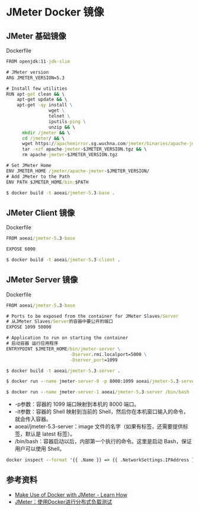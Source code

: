 # JMeter Docker 镜像

## JMeter 基础镜像

Dockerfile

```cmd
FROM openjdk:11-jdk-slim

# JMeter version
ARG JMETER_VERSION=5.3

# Install few utilities
RUN apt-get clean && \
    apt-get update && \
    apt-get -qy install \
                wget \
                telnet \
                iputils-ping \
                unzip && \
      mkdir /jmeter && \
      cd /jmeter/ && \
      wget https://apachemirror.sg.wuchna.com/jmeter/binaries/apache-jmeter-$JMETER_VERSION.tgz && \
      tar -xzf apache-jmeter-$JMETER_VERSION.tgz && \
      rm apache-jmeter-$JMETER_VERSION.tgz

# Set JMeter Home
ENV JMETER_HOME /jmeter/apache-jmeter-$JMETER_VERSION/
# Add JMeter to the Path
ENV PATH $JMETER_HOME/bin:$PATH
```

```cmd
$ docker build -t aoeai/jmeter-5.3-base .
```

## JMeter Client 镜像
Dockerfile

```cmd
FROM aoeai/jmeter-5.3-base

EXPOSE 6000
```

```cmd
$ docker build -t aoeai/jmeter-5.3-client .
```

## JMeter Server 镜像
Dockerfile

```cmd
FROM aoeai/jmeter-5.3-base

# Ports to be exposed from the container for JMeter Slaves/Server
# 从JMeter Slaves/Server的容器中要公开的端口
EXPOSE 1099 50000

# Application to run on starting the container
# 启动容器 运行应用程序
ENTRYPOINT $JMETER_HOME/bin/jmeter-server \
                        -Dserver.rmi.localport=5000 \
                        -Dserver_port=1099
```

```cmd
$ docker build -t aoeai/jmeter-5.3-server .

$ docker run --name jmeter-server-0 -p 8000:1099 aoeai/jmeter-5.3-server /bin/bash

$ docker run --name jmeter-server-1 aoeai/jmeter-5.3-server /bin/bash
```

- -p参数：容器的 1099 端口映射到本机的 8000 端口。
- -it参数：容器的 Shell 映射到当前的 Shell，然后你在本机窗口输入的命令，就会传入容器。
- aoeai/jmeter-5.3-server：image 文件的名字（如果有标签，还需要提供标签，默认是 latest 标签）。
- /bin/bash：容器启动以后，内部第一个执行的命令。这里是启动 Bash，保证用户可以使用 Shell。

```cmd
docker inspect --format '{{ .Name }} => {{ .NetworkSettings.IPAddress }}' $(docker ps -a -q)
```

## 参考资料

- [Make Use of Docker with JMeter - Learn How](https://www.blazemeter.com/blog/make-use-of-docker-with-jmeter-learn-how)
- [JMeter：使用Docker进行分布式负载测试](https://blog.csdn.net/zbj18314469395/article/details/104566755)

